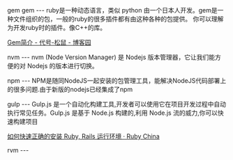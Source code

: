 gem
gem --- ruby是一种动态语言，类似 python 由一个日本人开发。gem是一种文件组织的包，一般的ruby的很多插件都有由这种各种的包提供。
你可以理解为开发ruby时的插件。像C++的库。

[Gem简介 - 代号-松鼠 - 博客园](https://www.cnblogs.com/znsongshu/p/6080225.html)



nvm --- nvm (Node Version Manager) 是 Nodejs 版本管理器，它让我们能方便的对 Nodejs 的版本进行切换。

npm --- NPM是随同NodeJS一起安装的包管理工具，能解决NodeJS代码部署上的很多问题.由于新版的nodejs已经集成了npm

gulp --- Gulp.js 是一个自动化构建工具,开发者可以使用它在项目开发过程中自动执行常见任务。Gulp.js 是基于 Node.js 构建的,利用 Node.js 流的威力,你可以快速构建项目



[如何快速正确的安装 Ruby, Rails 运行环境 · Ruby China](https://ruby-china.org/wiki/install_ruby_guide)

rvm --- 
